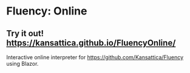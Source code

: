 # Fluency: Online


## Try it out! <https://kansattica.github.io/FluencyOnline/>


Interactive online interpreter for <https://github.com/Kansattica/Fluency> using Blazor.
